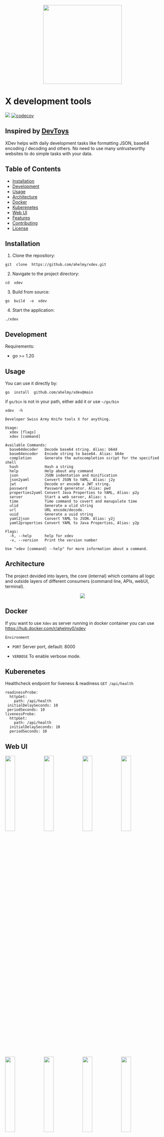 
<p  align="center">

<img  src="assets/logo-slogan.png"  width="256"/>

</p>

  

# X development tools

[![](https://dcbadge.vercel.app/api/server/HwBWUSRUew)](https://discord.com/invite/HwBWUSRUew) [![codecov](https://codecov.io/gh/ahelmy/xdev/graph/badge.svg?token=INCX6KXGD7)](https://codecov.io/gh/ahelmy/xdev)

  

## Inspired by [DevToys](https://github.com/veler/DevToys)

  

XDev helps with daily development tasks like formatting JSON, base64 encoding / decoding and others. No need to use many untrustworthy websites to do simple tasks with your data.

  

  

## Table of Contents

  

  

- [Installation](#installation)
- [Development](#development)
- [Usage](#usage)
- [Architecture](#architecture)
- [Docker](#docker)
- [Kuberenetes](#kuberenetes)
- [Web UI](#web-ui)
- [Features](#features) 
- [Contributing](#contributing)
- [License](#license)
 

## Installation 

1. Clone the repository:
 

```shell
git  clone  https://github.com/ahelmy/xdev.git
```

2. Navigate to the project directory:


```shell
cd  xdev
```
 

3. Build from source:


```shell 
go  build  -o  xdev
```  

4. Start the application:

```shell
./xdev
```


## Development
  
Requirements:

- go >= 1.20


## Usage


You can use it directly by:

```shell
go  install  github.com/ahelmy/xdev@main
```

  

if `go/bin` is not in your path, either add it or use `~/go/bin`

```shell
xdev  -h
```
  
```shell
Developer Swiss Army Knife tools X for anything.

Usage:
  xdev [flags]
  xdev [command]

Available Commands:
  base64decoder   Decode base64 string. Alias: b64d
  base64encoder   Encode string to base64. Alias: b64e
  completion      Generate the autocompletion script for the specified shell
  hash            Hash a string
  help            Help about any command
  json            JSON indentation and minification
  json2yaml       Convert JSON to YAML. Alias: j2y
  jwt             Decode or encode a JWT string.
  password        Password generator. Alias: pwd
  properties2yaml Convert Java Properties to YAML, Alias: p2y
  server          Start a web server, Alias: s
  time            Time command to covert and manupulate time
  ulid            Generate a ulid string
  url             URL encode/decode.
  uuid            Generate a uuid string
  yaml2json       Convert YAML to JSON. Alias: y2j
  yaml2properties Convert YAML to Java Properties, Alias: y2p

Flags:
  -h, --help      help for xdev
  -v, --version   Print the version number

Use "xdev [command] --help" for more information about a command.

```

## Architecture

The project devided into layers, the core (internal) which contains all logic and outside layers of different consumers (command line, APIs, webUI, terminal).
<p  align="center">
  <img  src="assets/Arch.png" />
</p>


## Docker

If you want to use `Xdev` as server running in docker container you can use https://hub.docker.com/r/ahelmy0/xdev
 

`Environment`

-  `PORT` Server port, default: 8000

-  `VERBOSE` To enable verbose mode.

## Kuberenetes

Healthcheck endpoint for liveness & readiness
`GET /api/health`

```
readinessProbe:
  httpGet:
    path: /api/health
 initialDelaySeconds: 10
 periodSeconds: 10
livenessProbe:
  httpGet:
    path: /api/health
  initialDelaySeconds: 10
  periodSeconds: 10
```

## Web UI

  

<img  src="screenshots/home.png"  width="25%"/><img  src="screenshots/uuid.png"  width="25%"/><img  src="screenshots/ulid.png"  width="25%"/><img  src="screenshots/json.png"  width="25%"/><img  src="screenshots/jwt.png"  width="25%"/><img  src="screenshots/password.png"  width="25%"/><img  src="screenshots/yaml.png"  width="25%"/><img  src="screenshots/base64.png"  width="25%"/>

  

## Features

  

List of features:

  

- [X] UUID, ULID Generator
- [X] JWT encoding / decoding
- [X] Base64 encoding / decoding
- [X] JSON indention / minifying
- [X] Password generator
- [X] JSON to Yaml
- [X] Yaml to JSON
- [X] URL encoding / decoding
- [X] Add hashing (SHA256, MD5, ...)
- [X] Time conversion
- [X] Yaml2Properties


**Next**

- [ ] Text differences.
- [ ] Add `choco`, `brew` and `linux` package managers download.  

...
  

## Contributing


If you are interested to fix an issue or to add new feature, you can just open a pull request.
  

### Contributors

<a  href = "https://github.com/ahelmy/xdev/graphs/contributors">

<img  src = "https://contrib.rocks/image?repo=ahelmy/xdev"/>

</a>

  

## License

Licensed with Apache 2.0
